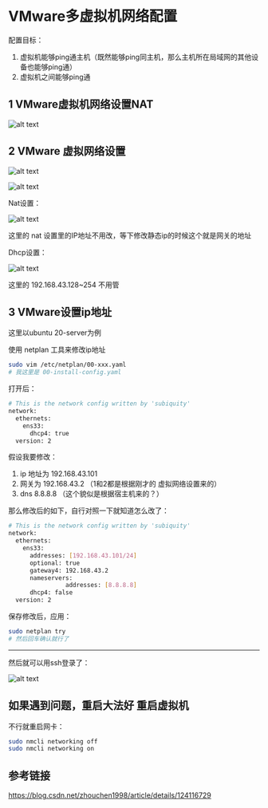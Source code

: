 # VMware多虚拟机网络配置

配置目标：
1. 虚拟机能够ping通主机（既然能够ping同主机，那么主机所在局域网的其他设备也能够ping通）
2. 虚拟机之间能够ping通

<!-- ## 设置主机网络共享

这个可能不是必要的 -->

## 1 VMware虚拟机网络设置NAT

![alt text](image.png)

## 2 VMware 虚拟网络设置

![alt text](image-1.png)

![alt text](image-2.png)

Nat设置：

![alt text](image-3.png)

这里的 nat 设置里的IP地址不用改，等下修改静态ip的时候这个就是网关的地址

Dhcp设置：

![alt text](image-4.png)

这里的 192.168.43.128~254 不用管

## 3 VMware设置ip地址

这里以ubuntu 20-server为例

使用 netplan 工具来修改ip地址

```bash
sudo vim /etc/netplan/00-xxx.yaml
# 我这里是 00-install-config.yaml
```

打开后：

```bash
# This is the network config written by 'subiquity'
network:
  ethernets:
    ens33:
      dhcp4: true
  version: 2
```

假设我要修改：
1. ip 地址为 192.168.43.101
2. 网关为 192.168.43.2 （1和2都是根据刚才的 虚拟网络设置来的）
3. dns 8.8.8.8 （这个貌似是根据宿主机来的？）

那么修改后的如下，自行对照一下就知道怎么改了：

```bash
# This is the network config written by 'subiquity'
network:
  ethernets:
    ens33:
      addresses: [192.168.43.101/24]
      optional: true
      gateway4: 192.168.43.2
      nameservers:
                addresses: [8.8.8.8]
      dhcp4: false
  version: 2
```

保存修改后，应用：

```bash
sudo netplan try
# 然后回车确认就行了
```

----

然后就可以用ssh登录了：

![alt text](image-5.png)

## 如果遇到问题，重启大法好 重启虚拟机

不行就重启网卡：

```bash
sudo nmcli networking off
sudo nmcli networking on
```

## 参考链接

https://blog.csdn.net/zhouchen1998/article/details/124116729
